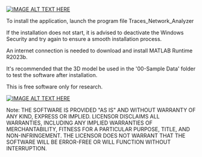 [![IMAGE ALT TEXT HERE](https://img.youtube.com/vi/RjuBh4FURRk/0.jpg)](https://youtu.be/RjuBh4FURRk?si=3SQhMeJFNZKD1Kfk)

To install the application, launch the program file Traces_Network_Analyzer

If the installation does not start, it is advised to deactivate the Windows Security and try again to ensure a smooth installation process.

An internet connection is needed to download and install MATLAB Runtime R2023b.

It's recommended that the 3D model be used in the '00-Sample Data' folder to test the software after installation.

This is free software only for research.

[![IMAGE ALT TEXT HERE](https://img.youtube.com/vi/XRkE-mlQSX4/0.jpg)](https://www.youtube.com/XRkE-mlQSX4)

Note:
THE SOFTWARE IS PROVIDED "AS IS" AND WITHOUT WARRANTY OF ANY KIND, EXPRESS OR IMPLIED. LICENSOR DISCLAIMS ALL WARRANTIES, INCLUDING ANY IMPLIED WARRANTIES OF MERCHANTABILITY, FITNESS FOR A PARTICULAR PURPOSE, TITLE, AND NON-INFRINGEMENT. THE LICENSOR DOES NOT WARRANT THAT THE SOFTWARE WILL BE ERROR-FREE OR WILL FUNCTION WITHOUT INTERRUPTION.
